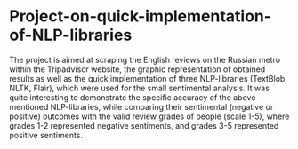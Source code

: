 # Project-on-quick-implementation-of-NLP-libraries
The project is aimed at scraping the English reviews on the Russian metro within the Tripadvisor website, 
the graphic representation of obtained results as well as the quick implementation of three NLP-libraries (TextBlob, NLTK, Flair), 
which were used for the small sentimental analysis. It was quite interesting to demonstrate the specific accuracy of the above-mentioned NLP-libraries, 
while comparing their sentimental (negative or positive) outcomes with the valid review grades of people (scale 1-5), where grades 1-2 represented negative sentiments, 
and grades 3-5 represented positive sentiments.
